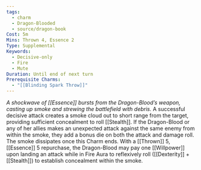 ```yaml
---
tags:
  - charm
  - Dragon-Blooded
  - source/dragon-book
Cost: 5m
Mins: Thrown 4, Essence 2
Type: Supplemental
Keywords:
  - Decisive-only
  - Fire
  - Mute
Duration: Until end of next turn
Prerequisite Charms:
  - "[[Blinding Spark Throw]]"
---
```

*A shockwave of [[Essence]] bursts from the Dragon-Blood’s weapon, casting up smoke and strewing the battlefield with debris.*
A successful decisive attack creates a smoke cloud out to short range from the target, providing sufficient concealment to roll [[Stealth]]. If the Dragon-Blood or any of her allies makes an unexpected attack against the same enemy from within the smoke, they add a bonus die on both the attack and damage roll. The smoke dissipates once this Charm ends. With a [[Thrown]] 5, [[Essence]] 5 repurchase, the Dragon-Blood may pay one [[Willpower]] upon landing an attack while in Fire Aura to reflexively roll ([[Dexterity]] + [[Stealth]]) to establish concealment within the smoke.